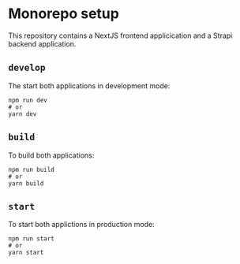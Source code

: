 # Monorepo setup

This repository contains a NextJS frontend applicication and a Strapi backend application.

## `develop`

The start both applications in development mode:

```
npm run dev
# or
yarn dev
```

## `build`

To build both applications:

```
npm run build
# or
yarn build
```

## `start`

To start both applictions in production mode:

```
npm run start
# or
yarn start
```
